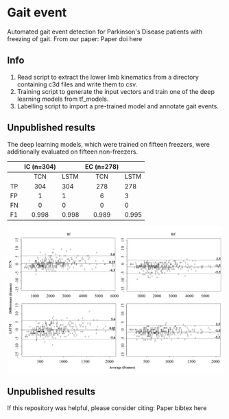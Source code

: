 # Gait event
Automated gait event detection for Parkinson's Disease patients with freezing of gait. From our paper:
Paper doi here

## Info
1. Read script to extract the lower limb kinematics from a directory containing c3d files and write them to csv.
2. Training script to generate the input vectors and train one of the deep learning models from tf_models.
3. Labelling script to import a pre-trained model and annotate gait events.

## Unpublished results
The deep learning models, which were trained on fifteen freezers, were additionally evaluated on fifteen non-freezers. 

|      | IC (n=304) |       | EC (n=278) |       |
| ---- | :--------: | ----- | :--------: | ----- |
|      |    TCN     | LSTM  |    TCN     | LSTM  |
| TP   |    304     | 304   |    278     | 278   |
| FP   |     1      | 1     |     6      | 3     |
| FN   |     0      | 0     |     0      | 0     |
| F1   |   0.998    | 0.998 |   0.989    | 0.995 |

![](https://github.com/BenjaminFiltjens/gait_event/blob/master/nonFOG-ba.png)

## Unpublished results
If this repository was helpful, please consider citing:
Paper bibtex here
